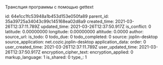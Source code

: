 Транслция программы с помощью gettext

id: 64e1cc1fc53948a1b453d153e050fa89
parent_id: 35a39725a34043c99c145168ea02d8a9
created_time: 2021-03-26T12:37:11.789Z
updated_time: 2021-03-26T12:37:50.917Z
is_conflict: 0
latitude: 0.00000000
longitude: 0.00000000
altitude: 0.0000
author: 
source_url: 
is_todo: 0
todo_due: 0
todo_completed: 0
source: joplin-desktop
source_application: net.cozic.joplin-desktop
application_data: 
order: 0
user_created_time: 2021-03-26T12:37:11.789Z
user_updated_time: 2021-03-26T12:37:50.917Z
encryption_cipher_text: 
encryption_applied: 0
markup_language: 1
is_shared: 0
type_: 1